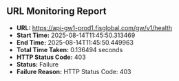 ## URL Monitoring Report

- **URL:** https://api-gw1-prod1.fisglobal.com/gw/v1/health
- **Start Time:** 2025-08-14T11:45:50.313469
- **End Time:** 2025-08-14T11:45:50.449963
- **Total Time Taken:** 0.136494 seconds
- **HTTP Status Code:** 403
- **Status:** Failure
- **Failure Reason:** HTTP Status Code: 403
